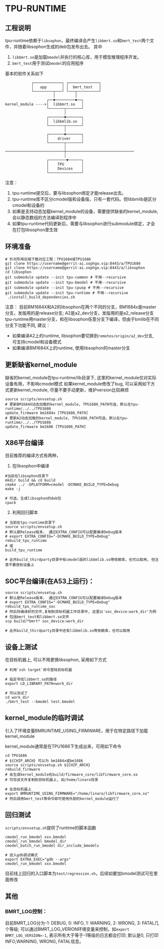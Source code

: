 # TPU-RUNTIME

## 工程说明

tpu-runtime依赖于`libsophon`，最终编译会产生`libbmrt.so`和`bmrt_test`两个文件，并随着libsophon生成的deb包发布出去。
其中
1. `libbmrt.so`是加载`bmodel`并执行的核心库，用于模型推理程序开发。
2. `bmrt_test`用于测试`bmodel`的应用程序

基本的软件关系如下
```
            ┌─────────────┐ ┌──────────────┐
            │   app       │ │  bmrt_test   │
            └─────────┬───┘ └───┬──────────┘
                      │         │
                   ┌──▼─────────▼──┐
kernel_module ---->│  libbmrt.so   │
                   └───────┬───────┘
                           │
                   ┌───────▼───────┐
                   │  libbmlib.so  │
                   └───────┬───────┘
                           │
                   ┌───────▼───────┐
                   │    driver     │
                   └───────┬───────┘
                           │
───────────────────────────┼───────────────────────────────
                           │
                   ┌────────▼──────┐
                   │    TPU        │
                   │    Devices    │
                   └───────────────┘
```

注意：
1. tpu-runtime提交后，要与libsophon绑定才能release出去。
2. tpu-runtime库不区分cmodel版和设备版，只有一套代码。但libbmlib是区分cmodel和设备的
3. 如果是支持动态加载kernel_module的设备，需要提供缺省的kernel_module, 会以静态数组的方法编译到程序中
4. 如果tpu-runtime代码更新后，需要与libsophon进行submodule绑定，才会在打包libsophon里生效

## 环境准备
```shell
# 针对所用后端下载对应工程：TPU1684或TPU1686
git clone https://username@gerrit-ai.sophgo.vip:8443/a/TPU1686
git clone https://username@gerrit-ai.sophgo.vip:8443/a/libsophon
cd libsophon
git submodule update --init tpu-common # 不用--recursive
git submodule update --init tpu-bmodel # 不用--recursive
git submodule update --init tpu-cpuop # 不用--recursive
git submodule update --init tpu-runtime # 不用--recursive
 ./install_build_dependencies.sh
```
注意：
目前BM1684X和A2的libsophon在两个不同的分支，BM1684x是master分支，发版用的是release分支; A2是a2_dev分支，发版用的是a2_release分支
tpu-runtime用master分支，和在libsophon任意分支下编译，但由于bmlib在不同分支下功能不同, 建议：
* 如果编译A2上的runtime, libsophon要切换到`remotes/origin/a2_dev`分支, 可支持cmodel和设备模式
* 如果编译BM1684X上的runtime, 使用libsophon的master分支

## 更新缺省kernel_module
缺省的kernel_module在tpu-runtime/lib目录下, 这里的kernel_module仅对实际设备有用，不影响cmodel模式
如果kernel_module修改了bug, 可以采用如下方式更新kernel_module, 尽量不要手动更新，维护version比较麻烦
```shell
source scripts/envsetup.sh
# 更新BM1684X动态加载的kernel_module, TPU1686_PATH可选，默认在tpu-runtime/../../TPU1686
update_firmware bm1684x [TPU1686_PATH]
# 更新A2动态加载的kernel_module, TPU1686_PATH可选，默认在tpu-runtime/../../TPU1686
update_firmware bm1686 [TPU1686_PATH]
```

## X86平台编译
目前推荐的编译方式有两种，
1. 在libsophon中编译
```shell
#当前在libsophon目录下
mkdir build && cd build
cmake ../ -DPLATFORM=cmodel -DCMAKE_BUILD_TYPE=Debug
make -j

# 可选，生成libsophon的deb包
cpack
```
2. 利用回归脚本
```shell
# 当前在tpu-runtime目录下
source scripts/envsetup.sh
# 默认是Release版本， 通过EXTRA_CONFIG可以配置编译Debug版本
# export EXTRA_CONFIG="-DCMAKE_BUILD_TYPE=Debug"
rebuild_tpu_runtime
# 或
build_tpu_runtime

# 此外build_thirdparty目录中有cmodel版的libbmlib.so等依赖库，也可以取用, 但注意不要放到设备上
```

## SOC平台编译(在A53上运行)：
```shell
source scripts/envsetup.sh
# 默认是Release版本， 通过EXTRA_CONFIG可以配置编译Debug版本
# export EXTRA_CONFIG="-DCMAKE_BUILD_TYPE=Debug"
rebuild_tpu_runtime_soc
# 然后将编译好的文件,复制到目标机器工作目录中, 这里以'soc_device:work_dir'为例
# 包括bmrt_test和libbmrt.so文件
scp build/*bmrt* soc_device:work_dir

# 此外build_thirdparty目录中还有libbmlib.so等依赖库，也可以取用
```

## 设备上测试
在目标机器上, 可以不用更换libsophon, 采用如下方式
```
# 利用`ssh target`命令登陆目标机器

# 指定寻找libbmrt.so的路径
export LD_LIBRARY_PATH=work_dir

# 可以测试了
cd work_dir
./bmrt_test --bmodel test.bmodel
```

## kernel_module的临时调试
引入了环境变量BMRUNTIME_USING_FIRMWARE，用于在特定路径下加载kernel_module

kernel_module通常是在TPU1686下生成出来，可用如下命令
```
cd TPU1686
# ${CHIP_ARCH} 可以为 bm1684x或bm1686
source scripts/envsetup.sh ${CHIP_ARCH}
rebuild_firmware
# 会生成kernel_module在build/firmware_core/libfirmware_core.so
# 可将该文件复制到目标机器上, 如/home/linaro目录

# 在目标机器上
export BMRUNTIME_USING_FIRMWARE="/home/linaro/libfirmware_core.so"
# 然后调用bmrt_test等命令即可使用外部的kernel_module运行了
```

## 回归测试
`scripts/envsetup.sh`提供了runtime的脚本函数
```shell
cmodel_run_bmodel xxx.bmodel
cmodel_run_bmodel bmodel_dir
cmodel_batch_run_bmodel dir_include_bmodels

# 进入gdb调试模式
export EXTRA_EXEC="gdb --args"
cmodel_run_bmodel xxx.bmodel
```

目前线上回归的入口脚本为`test/regression.sh`，后续如要加bmodel测试可在里面修改

## 其他
### BMRT_LOG控制：
目前BMRT_LOG分为-1: DEBUG, 0: INFO, 1: WARNING, 2: WRONG, 3: FATAL几个等级;
可以通过BMRT_LOG_VERION环境变量来控制，如`export BMRT_LOG_VERSION=-1`, 表示所有大于等于-1等级的日志都会打印; 
默认是0, 只打印INFO,WARNING, WRONG, FATAL信息。
